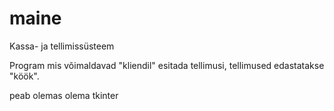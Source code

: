 # maine
Kassa- ja tellimissüsteem

Program mis võimaldavad "kliendil" esitada tellimusi, tellimused edastatakse "köök".

peab olemas olema tkinter
